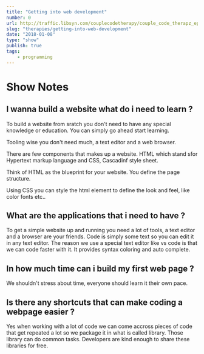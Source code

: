 ```yaml
---
title: "Getting into web development"
number: 0
url: http://traffic.libsyn.com/couplecodetherapy/couple_code_therapz_ep1.mp3
slug: "therapies/getting-into-web-development"
date: "2018-01-08"
type: "show"
publish: true
tags:
    - programming
---
```


# Show Notes

## I wanna build a website what do i need to learn ?

To build a website from sratch you don't need to have any special knowledge or education.
You can simply go ahead start learning.

Tooling wise you don't need much, a text editor and a web browser.

There are few components that makes up a website. HTML which stand sfor Hypertext markup language and CSS, Cascadinf style sheet.

Think of HTML as the blueprint for your website. You define the page structure.

Using CSS you can style the html element to define the look and feel, like color fonts etc..

## What are the applications that i need to have ?

To get a simple website up and running you need a lot of tools, a text editor and a browser are your friends.
Code is simply some text so you can edit it in any text editor. The reason we use a special text editor like vs code is that we can code faster with it.
It provides syntax coloring and auto complete.

## In how much time can i build my first web page ?

We shouldn't stress about time, everyone should learn it their own pace.

## Is there any shortcuts that can make coding a webpage easier ?

Yes when working with a lot of code we can come accross pieces of code that get repeated a lot so we package it in what is called library.
Those library can do common tasks. Developers are kind enough to share these libraries for free.
